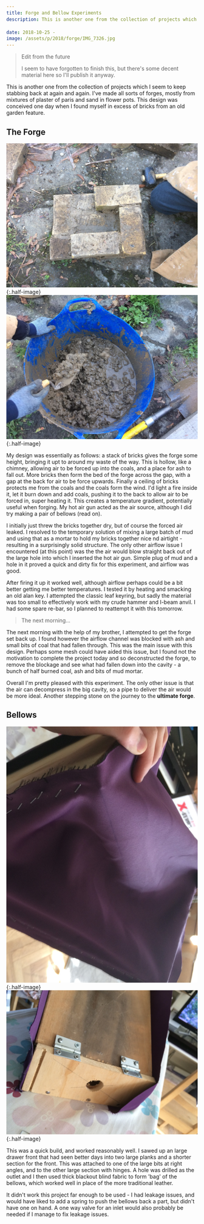 ```yaml
---
title: Forge and Bellow Experiments
description: This is another one from the collection of projects which I seem to keep stabbing back at again and again.

date: 2018-10-25 -
image: /assets/p/2018/forge/IMG_7326.jpg
---
```


> Edit from the future
> 
> I seem to have forgotten to finish this, but there's some  decent material here so I'll publish it anyway. 

This is another one from the collection of projects which I seem to keep stabbing back at again and again. I've made all sorts of forges, mostly from mixtures of plaster of paris and sand in flower pots. This design was conceived one day when I found myself in excess of bricks from an old garden feature.

## The Forge

![](/assets/p/2018/forge/IMG_7348.jpg){:.half-image}
![](/assets/p/2018/forge/IMG_7349.jpg){:.half-image}

My design was essentially as follows: a stack of bricks gives the forge some height, bringing it upt to around my waste of the way. This is hollow, like a chimney, allowing air to be forced up into the coals, and a place for ash to fall out. More bricks then form the bed of the forge across the gap, with a gap at the back for air to be force upwards. Finally a ceiling of bricks protects me from the coals and the coals form the wind. I'd light a fire inside it, let it burn down and add coals, pushing it to the back to allow air to be forced in, super heating it. This creates a temperature gradient, potentially useful when forging. My hot air gun acted as the air source, although I did try making a pair of bellows (read on).

I initially just threw the bricks together dry, but of course the forced air leaked. I resolved to the temporary solution of mixing a large batch of mud and using that as a mortar to hold my bricks together nice nd airtight - resulting in a surprisingly solid structure. The only other airflow issue I encountered (at this point) was the the air would blow straight back out of the large hole into which I inserted the hot air gun. Simple plug of mud and a hole in it proved a quick and dirty fix for this experiment, and airflow was good.

After firing it up it worked well, although airflow perhaps could be a bit better getting me better temperatures. I tested it by heating and smacking an old alan key. I attempted the classic leaf keyring, but sadly the material was too small to effectively work with my crude hammer and I-beam anvil. I had some spare re-bar, so I planned to reattempt it with this tomorrow.

> The next morning...

The next morning with the help of my brother, I attempted to get the forge set back up. I found however the airflow channel was blocked with ash and small bits of coal that had fallen through. This was the main issue with this design. Perhaps some mesh could have aided this issue, but I found not the motivation to complete the project today and so deconstructed the forge, to remove the blockage and see what had fallen down into the cavity - a bunch of half burned coal, ash and bits of mud mortar.

Overall I'm pretty pleased with this experiment. The only other issue is that the air can decompress in the big cavity, so a pipe to deliver the air would be more ideal. Another stepping stone on the journey to the **ultimate forge**.

## Bellows

![](/assets/p/2018/forge/IMG_7359.jpg){:.half-image}
![](/assets/p/2018/forge/IMG_7360.jpg){:.half-image}

This was a quick build, and worked reasonably well. I sawed up an large drawer front that had seen better days into two large planks and a shorter section for the front. This was attached to one of the large bits at right angles, and to the other large section with hinges. A hole was drilled as the outlet and I then used thick blackout blind fabric to form 'bag' of the bellows, which worked well in place of the more traditional leather.

It didn't work this project far enough to be used - I had leakage issues, and would have liked to add a spring to push the bellows back a part, but didn't have one on hand. A one way valve for an inlet would also probably be needed if I manage to fix leakage issues.
